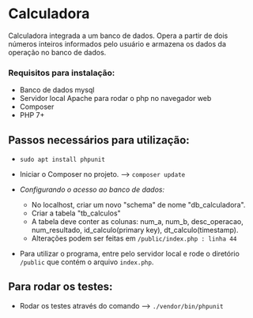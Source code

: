# Calculadora
Calculadora integrada a um banco de dados.
  Opera a partir de dois números inteiros informados pelo usuário e armazena os dados da operação no banco de dados.  

### Requisitos para instalação:

- Banco de dados mysql
- Servidor local Apache para rodar o php no navegador web
- Composer
- PHP 7+

## Passos necessários para utilização:

- `sudo apt install phpunit` 
- Iniciar o Composer no projeto. --> `composer update`

- _Configurando o acesso ao banco de dados:_

    - No localhost, criar um novo "schema" de nome "db_calculadora".
    - Criar a tabela "tb_calculos"
    - A tabela deve conter as colunas: num_a, num_b, desc_operacao, num_resultado, id_calculo(primary key), dt_calculo(timestamp).
    - Alterações podem ser feitas em `/public/index.php : linha 44`
 * Para utilizar o programa, entre pelo servidor local e rode o diretório `/public` que contém o arquivo `index.php`.
        
## Para rodar os testes:

- Rodar os testes através do comando --> `./vendor/bin/phpunit`
